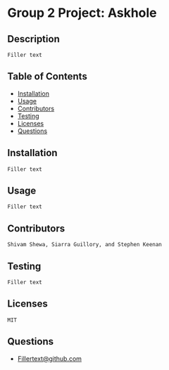 # Group 2 Project: Askhole

  ## Description
    Filler text

  ## Table of Contents
  * [Installation](#Installation)
  * [Usage](#Usage)
  * [Contributors](#Contribution)
  * [Testing](#Testing)
  * [Licenses](#Licenses)
  * [Questions](#Questions)

  ## Installation
    Filler text

  ## Usage
    Filler text

  ## Contributors
    Shivam Shewa, Siarra Guillory, and Stephen Keenan

  ## Testing
    Filler text

  ## Licenses
    MIT

  ## Questions
  * Fillertext@github.com